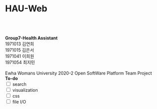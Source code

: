 # HAU-Web
<br><br>
<br><b>Group7-Health Assistant</b>
<br>1971013 김연희
<br>1971015 김은서
<br>1971041 이희원
<br>1971054 최지민
<br>
<br>Ewha Womans University 2020-2 Open SoftWare Platform Team Project
<br><b>To-do</b>
<br><input type="checkbox"> search
<br><input type="checkbox"> visualization
<br><input type="checkbox"> css
<br><input type="checkbox"> file I/O
